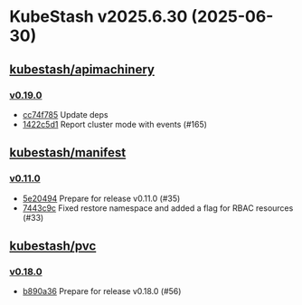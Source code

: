 # KubeStash v2025.6.30 (2025-06-30)


## [kubestash/apimachinery](https://github.com/kubestash/apimachinery)

### [v0.19.0](https://github.com/kubestash/apimachinery/releases/tag/v0.19.0)

- [cc74f785](https://github.com/kubestash/apimachinery/commit/cc74f785) Update deps
- [1422c5d1](https://github.com/kubestash/apimachinery/commit/1422c5d1) Report cluster mode with events (#165)



## [kubestash/manifest](https://github.com/kubestash/manifest)

### [v0.11.0](https://github.com/kubestash/manifest/releases/tag/v0.11.0)

- [5e20494](https://github.com/kubestash/manifest/commit/5e20494) Prepare for release v0.11.0 (#35)
- [7443c9c](https://github.com/kubestash/manifest/commit/7443c9c) Fixed restore namespace and added a flag for RBAC resources (#33)



## [kubestash/pvc](https://github.com/kubestash/pvc)

### [v0.18.0](https://github.com/kubestash/pvc/releases/tag/v0.18.0)

- [b890a36](https://github.com/kubestash/pvc/commit/b890a36) Prepare for release v0.18.0 (#56)



